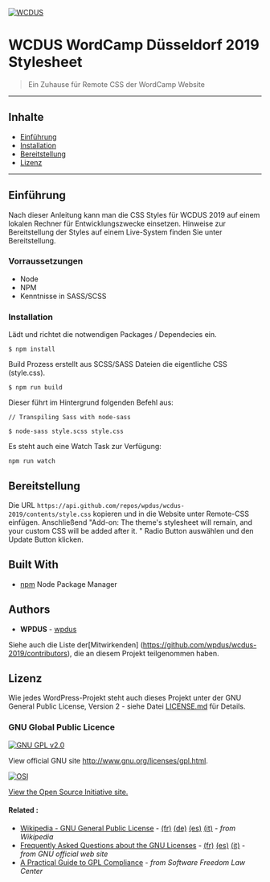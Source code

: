 <a href="https://2019.dusseldorf.wordcamp.org/"><img src="https://2019.dusseldorf.wordcamp.org/files/2019/08/wcdus-logo-nodate.png" title="WCDUS" alt="WCDUS"></a>

# WCDUS WordCamp Düsseldorf 2019 Stylesheet

> Ein Zuhause für Remote CSS der WordCamp Website

---

## Inhalte

- [Einführung](#einführung)
- [Installation](#installation)
- [Bereitstellung](#bereitstellung)
- [Lizenz](#lizenz)

---

## Einführung

Nach dieser Anleitung kann man die CSS Styles für WCDUS 2019 auf einem lokalen Rechner für Entwicklungszwecke einsetzen. Hinweise zur Bereitstellung der Styles auf einem Live-System finden Sie unter Bereitstellung.

### Vorraussetzungen

- Node
- NPM
- Kenntnisse in SASS/SCSS

### Installation

Lädt und richtet die notwendigen Packages / Dependecies ein.

```shell
$ npm install
```

Build Prozess erstellt aus SCSS/SASS Dateien die eigentliche CSS (style.css).

```shell
$ npm run build
```

Dieser führt im Hintergrund folgenden Befehl aus:

```shell
// Transpiling Sass with node-sass

$ node-sass style.scss style.css
```

Es steht auch eine Watch Task zur Verfügung:

```shell
npm run watch
```

## Bereitstellung

Die URL `https://api.github.com/repos/wpdus/wcdus-2019/contents/style.css` kopieren und in die Website unter Remote-CSS einfügen. Anschließend "Add-on: The theme's stylesheet will remain, and your custom CSS will be added after it. " Radio Button auswählen und den Update Button klicken.

## Built With

* [npm](https://www.npmjs.com/) Node Package Manager

## Authors

* **WPDUS** -  [wpdus](https://github.com/wpdus)

Siehe auch die Liste der[Mitwirkenden] (https://github.com/wpdus/wcdus-2019/contributors), die an diesem Projekt teilgenommen haben.

## Lizenz

Wie jedes WordPress-Projekt steht auch dieses Projekt unter der GNU General Public License, Version 2 - siehe Datei [LICENSE.md](LICENSE.md) für Details.

### GNU Global Public Licence

[![GNU GPL v2.0](http://www.gnu.org/graphics/gplv3-127x51.png)](http://www.gnu.org/licenses/gpl.html)

View official GNU site <http://www.gnu.org/licenses/gpl.html>.

[![OSI](http://opensource.org/trademarks/opensource/OSI-Approved-License-100x137.png)](http://opensource.org/licenses/mit-license.php)

[View the Open Source Initiative site.](http://opensource.org/licenses/mit-license.php)

#### Related : 
 - [Wikipedia - GNU General Public License](http://en.wikipedia.org/wiki/GNU_General_Public_License) - 
   [(fr)](http://fr.wikipedia.org/wiki/Licence_publique_générale_GNU)
   [(de)](http://de.wikipedia.org/wiki/GNU_General_Public_License)
   [(es)](http://es.wikipedia.org/wiki/GNU_General_Public_License)
   [(it)](http://it.wikipedia.org/wiki/GNU_General_Public_License) - 
   _from Wikipedia_
 - [Frequently Asked Questions about the GNU Licenses](http://www.gnu.org/licenses/gpl-faq.en.html) - 
   [(fr)](http://www.gnu.org/licenses/gpl-faq.fr.html)
   [(es)](http://www.gnu.org/licenses/gpl-faq.es.html)
   [(it)](http://www.gnu.org/licenses/gpl-faq.it.html) - 
   _from GNU official web site_
 - [A Practical Guide to GPL Compliance](http://www.softwarefreedom.org/resources/2008/compliance-guide.html) - 
   _from Software Freedom Law Center_